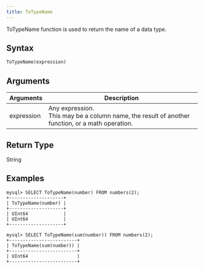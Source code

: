 ```yaml
---
title: ToTypeName
---
```


ToTypeName function is used to return the name of a data type.

## Syntax

```sql
ToTypeName(expression)
```

## Arguments

| Arguments   | Description |
| ----------- | ----------- |
| expression  | Any expression. <br /> This may be a column name, the result of another function, or a math operation.

## Return Type

String

## Examples

```
mysql> SELECT ToTypeName(number) FROM numbers(2);
+--------------------+
| ToTypeName(number) |
+--------------------+
| UInt64             |
| UInt64             |
+--------------------+

mysql> SELECT ToTypeName(sum(number)) FROM numbers(2);
+-------------------------+
| ToTypeName(sum(number)) |
+-------------------------+
| UInt64                  |
+-------------------------+
```
